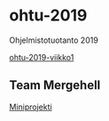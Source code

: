 # ohtu-2019
Ohjelmistotuotanto 2019

[ohtu-2019-viikko1](https://github.com/Malpel/ohtu-2019-viikko1)

## Team Mergehell

[Miniprojekti](https://github.com/anketola/ohtu-mini)
